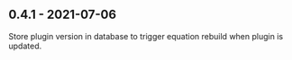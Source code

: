 ## 0.4.1 - 2021-07-06

Store plugin version in database to trigger equation rebuild when plugin is updated.

